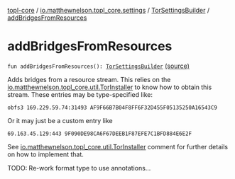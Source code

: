 [topl-core](../../index.md) / [io.matthewnelson.topl_core.settings](../index.md) / [TorSettingsBuilder](index.md) / [addBridgesFromResources](./add-bridges-from-resources.md)

# addBridgesFromResources

`fun addBridgesFromResources(): `[`TorSettingsBuilder`](index.md) [(source)](https://github.com/05nelsonm/TorOnionProxyLibrary-Android/blob/master/topl-core/src/main/java/io/matthewnelson/topl_core/settings/TorSettingsBuilder.kt#L898)

Adds bridges from a resource stream. This relies on the
[io.matthewnelson.topl_core.util.TorInstaller](../../io.matthewnelson.topl_core.util/-tor-installer/index.md) to know how to obtain this stream.
These entries may be type-specified like:

`obfs3 169.229.59.74:31493 AF9F66B7B04F8FF6F32D455F05135250A16543C9`

Or it may just be a custom entry like

`69.163.45.129:443 9F090DE98CA6F67DEEB1F87EFE7C1BFD884E6E2F`

See [io.matthewnelson.topl_core.util.TorInstaller](../../io.matthewnelson.topl_core.util/-tor-installer/index.md) comment for further details
on how to implement that.

TODO: Re-work format type to use annotations...

